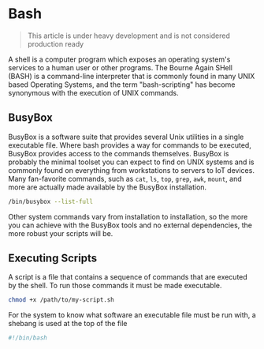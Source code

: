 # Bash

> This article is under heavy development and is not considered production ready

A shell is a computer program which exposes an operating system's services to a human user or other programs. The Bourne Again SHell (BASH) is a command-line interpreter that is commonly found in many UNIX based Operating Systems, and the term "bash-scripting" has become synonymous with the execution of UNIX commands.

## BusyBox

BusyBox is a software suite that provides several Unix utilities in a single executable file. Where bash provides a way for commands to be executed, BusyBox provides access to the commands themselves. BusyBox is probably the minimal toolset you can expect to find on UNIX systems and is commonly found on everything from workstations to servers to IoT devices. Many fan-favorite commands, such as `cat`, `ls`, `top`, `grep`, `awk`, `mount`, and more are actually made available by the BusyBox installation.

```bash
/bin/busybox --list-full
```

Other system commands vary from installation to installation, so the more you can achieve with the BusyBox tools and no external dependencies, the more robust your scripts will be.

## Executing Scripts

A script is a file that contains a sequence of commands that are executed by the shell. To run those commands it must be made executable.

```bash
chmod +x /path/to/my-script.sh
```

For the system to know what software an executable file must be run with, a shebang is used at the top of the file

```bash
#!/bin/bash
```
